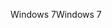 <span data-ttu-id="3a334-101">Windows 7</span><span class="sxs-lookup"><span data-stu-id="3a334-101">Windows 7</span></span>